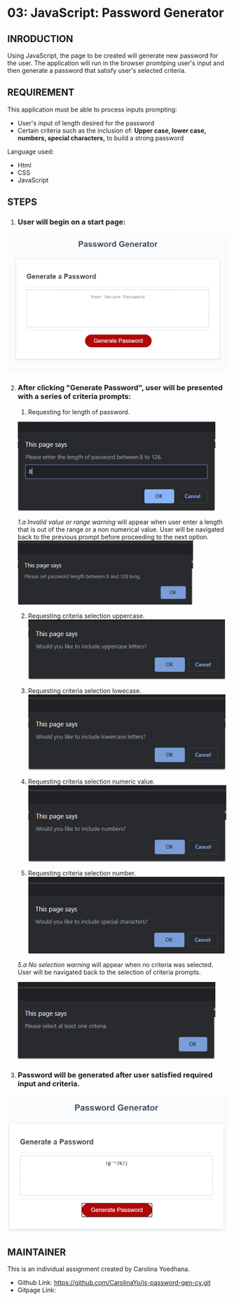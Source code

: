 # 03: JavaScript: Password Generator

## INRODUCTION 

Using JavaScript, the page to be created will generate new password for the user.  The application will run in the browser promtping user's input and then generate a password that satisfy user's selected criteria.

## REQUIREMENT

This application must be able to process inputs prompting:
* User's input of length desired for the password
* Certain criteria such as the inclusion of: **Upper case, lower case, numbers, special characters,** to build a strong password

Language used:
* Html
* CSS
* JavaScript

## STEPS

1. ### User will begin on a start page:

![Start page](/Assets/readme/startpage.png)

2. ### After clicking "Generate Password", user will be presented with a series of criteria prompts:

    1. Requesting for length of password.

    ![Length input](/Assets/readme/p1_length.png)

    _1.a   Invalid value or range warning_ will appear when user enter a length that is out of the range or a non numerical value.  User will be navigated back to the previous prompt before proceeding to the next option.
    ![Invalid input warning](/Assets/readme/invalid_warning1.png)

    2. Requesting criteria selection uppercase.
    ![Uppercase criteria](/Assets/readme/p2_uppercase.png) 

    3. Requesting criteria selection lowecase.
    ![Lowercase criteria](/Assets/readme/p3_lowercase.png) 

    4. Requesting criteria selection numeric value.
    ![Numeric criteria](/Assets/readme/p4_number.png) 

    5. Requesting criteria selection number.
    ![Special symbol criteria](/Assets/readme/p5_symbol.png)

    _5.a No selection warning_ will appear when no criteria was selected.  User will be navigated back to the selection of criteria prompts.

    ![Invalid selection warning](/Assets/readme/invalid_warning2.png)

3. ### Password will be generated after user satisfied required input and criteria.

![Generate Password](/Assets/readme/final.png)

## MAINTAINER 
This is an individual assignment created by Carolina Yoedhana.
* Github Link: https://github.com/CarolinaYo/js-password-gen-cy.git
* Gitpage Link: 

